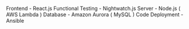 Frontend - React.js
Functional Testing - Nightwatch.js
Server - Node.js ( AWS Lambda )
Database - Amazon Aurora ( MySQL )
Code Deployment - Ansible
